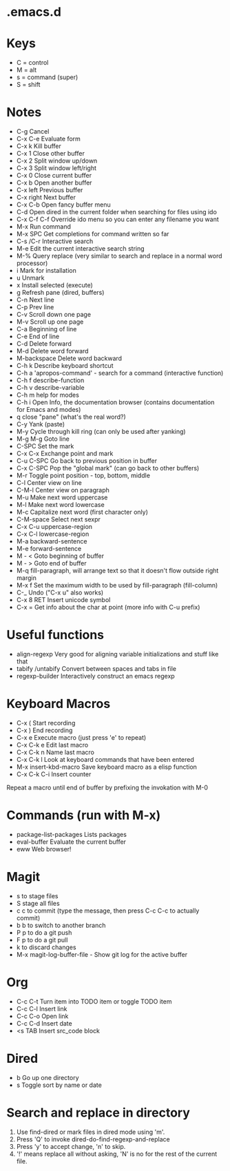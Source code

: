 .emacs.d
========

Keys
====
* C = control
* M = alt
* s = command (super)
* S = shift

Notes
=====
* C-g            Cancel
* C-x C-e        Evaluate form
* C-x k          Kill buffer
* C-x 1          Close other buffer
* C-x 2          Split window up/down
* C-x 3          Split window left/right
* C-x 0          Close current buffer
* C-x b          Open another buffer
* C-x left       Previous buffer
* C-x right      Next buffer
* C-x C-b        Open fancy buffer menu
* C-d            Open dired in the current folder when searching for files using ido
* C-x C-f C-f    Override ido menu so you can enter any filename you want
* M-x            Run command
* M-x <text> SPC Get completions for command written so far
* C-s /C-r       Interactive search
* M-e            Edit the current interactive search string
* M-%            Query replace (very similar to search and replace in a normal word processor)
* i              Mark for installation
* u              Unmark
* x              Install selected (execute)
* g              Refresh pane (dired, buffers)
* C-n            Next line
* C-p            Prev line
* C-v            Scroll down one page
* M-v            Scroll up one page
* C-a            Beginning of line
* C-e            End of line
* C-d            Delete forward
* M-d            Delete word forward
* M-backspace    Delete word backward
* C-h k          Describe keyboard shortcut
* C-h a          'apropos-command' - search for a command (interactive function)
* C-h f          describe-function
* C-h v          describe-variable
* C-h m          help for modes
* C-h i          Open Info, the documentation browser (contains documentation for Emacs and modes)
* q              close "pane" (what's the real word?)
* C-y            Yank (paste)
* M-y            Cycle through kill ring (can only be used after yanking)
* M-g M-g        Goto line
* C-SPC          Set the mark
* C-x C-x        Exchange point and mark
* C-u C-SPC      Go back to previous position in buffer
* C-x C-SPC      Pop the "global mark" (can go back to other buffers)
* M-r            Toggle point position - top, bottom, middle
* C-l            Center view on line
* C-M-l          Center view on paragraph
* M-u            Make next word uppercase
* M-l            Make next word lowercase
* M-c            Capitalize next word (first character only)
* C-M-space      Select next sexpr
* C-x C-u        uppercase-region
* C-x C-l        lowercase-region
* M-a            backward-sentence
* M-e            forward-sentence
* M - <          Goto beginning of buffer
* M - >          Goto end of buffer
* M-q            fill-paragraph, will arrange text so that it doesn't flow outside right margin
* M-x f          Set the maximum width to be used by fill-paragraph (fill-column)
* C-_            Undo ("C-x u" also works)
* C-x 8 RET      Insert unicode symbol
* C-x =          Get info about the char at point (more info with C-u prefix)

Useful functions
================
* align-regexp      Very good for aligning variable initializations and stuff like that
* tabify /untabify  Convert between spaces and tabs in file
* regexp-builder    Interactively construct an emacs regexp

Keyboard Macros
===============
* C-x (     Start recording
* C-x )     End recording
* C-x e     Execute macro (just press 'e' to repeat)
* C-x C-k e Edit last macro
* C-x C-k n Name last macro
* C-x C-k l Look at keyboard commands that have been entered
* M-x insert-kbd-macro Save keyboard macro as a elisp function
* C-x C-k C-i Insert counter

Repeat a macro until end of buffer by prefixing the invokation with M-0

Commands (run with M-x)
========================
* package-list-packages  Lists packages
* eval-buffer            Evaluate the current buffer
* eww                    Web browser!

Magit
=====
* s      to stage files
* S      stage all files
* c c    to commit (type the message, then press C-c C-c to actually commit)
* b b    to switch to another branch
* P p    to do a git push
* F p    to do a git pull
* k      to discard changes
* M-x magit-log-buffer-file - Show git log for the active buffer

Org
===
* C-c C-t Turn item into TODO item or toggle TODO item
* C-c C-l Insert link
* C-c C-o Open link
* C-c C-d Insert date
* <s TAB  Insert src_code block

Dired
=====
* b    Go up one directory
* s    Toggle sort by name or date

Search and replace in directory
==============================
1. Use find-dired or mark files in dired mode using 'm'.
2. Press 'Q' to invoke dired-do-find-regexp-and-replace
3. Press 'y' to accept change, 'n' to skip.
4. '!' means replace all without asking, 'N' is no for the rest of the current file.
